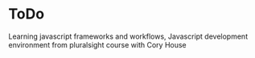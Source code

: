 # ToDo
Learning javascript frameworks and workflows, Javascript development environment from pluralsight course with Cory House
